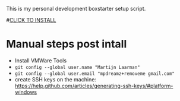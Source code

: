 This is my personal development boxstarter setup script. 


#[CLICK TO INSTALL](http://boxstarter.org/package/nr/url?https://raw.githubusercontent.com/Mpdreamz/my-boxstarter/master/boxstarter.txt)


# Manual steps post intall
- Install VMWare Tools
- `git config --global user.name "Martijn Laarman"`
- `git config --global user.email "mpdreamz+removeme gmail.com"`
- create SSH keys on the machine:
https://help.github.com/articles/generating-ssh-keys/#platform-windows
